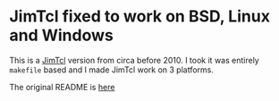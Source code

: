 # JimTcl fixed to work on BSD, Linux and Windows

This is a [JimTcl](http://jim.tcl.tk/index.html/doc/www/www/index.html)
version from circa before 2010. I took it was entirely `makefile` based and
I made JimTcl work on 3 platforms.

The original README is [here](README)
